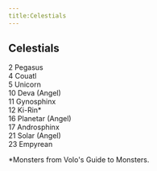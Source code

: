 ```yaml
---
title:Celestials
---
```


## Celestials

2 Pegasus<br/>
4 Couatl<br/>
5 Unicorn<br/>
10 Deva (Angel)<br/>
11 Gynosphinx<br/>
12 Ki-Rin\*<br/>
16 Planetar (Angel)<br/>
17 Androsphinx<br/>
21 Solar (Angel)<br/>
23 Empyrean<br/>

\*Monsters from Volo's Guide to Monsters. 
